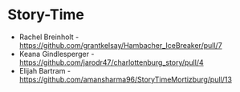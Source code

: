 # Story-Time
- Rachel Breinholt - https://github.com/grantkelsay/Hambacher_IceBreaker/pull/7
- Keana Gindlesperger - https://github.com/jarodr47/charlottenburg_story/pull/4
- Elijah Bartram - https://github.com/amansharma96/StoryTimeMortizburg/pull/13